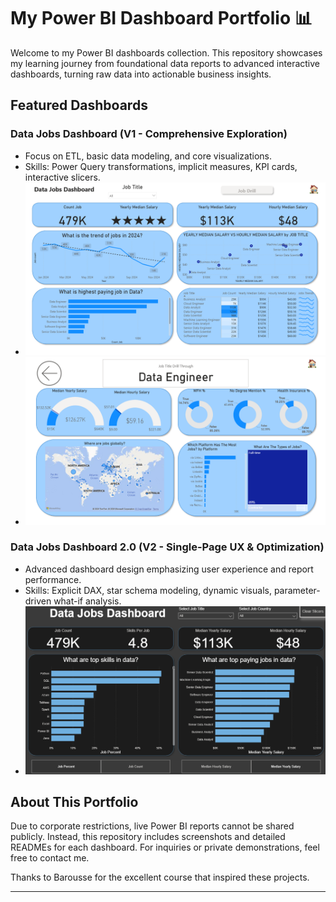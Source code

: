 # My Power BI Dashboard Portfolio 📊

Welcome to my Power BI dashboards collection. This repository showcases my learning journey from foundational data reports to advanced interactive dashboards, turning raw data into actionable business insights.

## Featured Dashboards

### Data Jobs Dashboard (V1 - Comprehensive Exploration)
- Focus on ETL, basic data modeling, and core visualizations.
- Skills: Power Query transformations, implicit measures, KPI cards, interactive slicers.
- ![Dashboard 1.0](./dashboard1_0.png)  
- ![Dashboard 1.1](./dashboard1.1.png)

### Data Jobs Dashboard 2.0 (V2 - Single-Page UX & Optimization)
- Advanced dashboard design emphasizing user experience and report performance.
- Skills: Explicit DAX, star schema modeling, dynamic visuals, parameter-driven what-if analysis.
- ![Dashboard 2.0](./dashboard2.png)

## About This Portfolio

Due to corporate restrictions, live Power BI reports cannot be shared publicly. Instead, this repository includes screenshots and detailed READMEs for each dashboard. For inquiries or private demonstrations, feel free to contact me.

Thanks to Barousse for the excellent course that inspired these projects.

---


